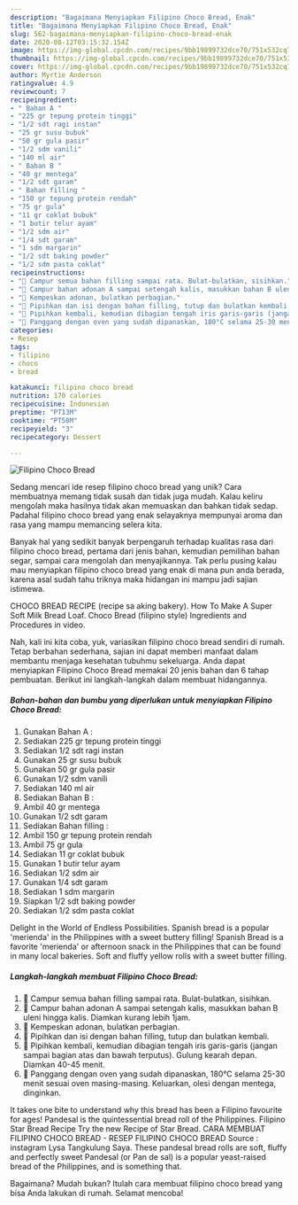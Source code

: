 ```yaml
---
description: "Bagaimana Menyiapkan Filipino Choco Bread, Enak"
title: "Bagaimana Menyiapkan Filipino Choco Bread, Enak"
slug: 562-bagaimana-menyiapkan-filipino-choco-bread-enak
date: 2020-08-12T03:15:32.154Z
image: https://img-global.cpcdn.com/recipes/9bb19899732dce70/751x532cq70/filipino-choco-bread-foto-resep-utama.jpg
thumbnail: https://img-global.cpcdn.com/recipes/9bb19899732dce70/751x532cq70/filipino-choco-bread-foto-resep-utama.jpg
cover: https://img-global.cpcdn.com/recipes/9bb19899732dce70/751x532cq70/filipino-choco-bread-foto-resep-utama.jpg
author: Myrtie Anderson
ratingvalue: 4.9
reviewcount: 7
recipeingredient:
- " Bahan A "
- "225 gr tepung protein tinggi"
- "1/2 sdt ragi instan"
- "25 gr susu bubuk"
- "50 gr gula pasir"
- "1/2 sdm vanili"
- "140 ml air"
- " Bahan B "
- "40 gr mentega"
- "1/2 sdt garam"
- " Bahan filling "
- "150 gr tepung protein rendah"
- "75 gr gula"
- "11 gr coklat bubuk"
- "1 butir telur ayam"
- "1/2 sdm air"
- "1/4 sdt garam"
- "1 sdm margarin"
- "1/2 sdt baking powder"
- "1/2 sdm pasta coklat"
recipeinstructions:
- "🥐 Campur semua bahan filling sampai rata. Bulat-bulatkan, sisihkan."
- "🥐 Campur bahan adonan A sampai setengah kalis, masukkan bahan B uleni hingga kalis. Diamkan kurang lebih 1jam."
- "🥐 Kempeskan adonan, bulatkan perbagian."
- "🥐 Pipihkan dan isi dengan bahan filling, tutup dan bulatkan kembali."
- "🥐 Pipihkan kembali, kemudian dibagian tengah iris garis-garis (jangan sampai bagian atas dan bawah terputus). Gulung kearah depan. Diamkan 40-45 menit."
- "🥐 Panggang dengan oven yang sudah dipanaskan, 180°C selama 25-30 menit sesuai oven masing-masing. Keluarkan, olesi dengan mentega, dinginkan."
categories:
- Resep
tags:
- filipino
- choco
- bread

katakunci: filipino choco bread 
nutrition: 170 calories
recipecuisine: Indonesian
preptime: "PT13M"
cooktime: "PT58M"
recipeyield: "3"
recipecategory: Dessert

---
```



![Filipino Choco Bread](https://img-global.cpcdn.com/recipes/9bb19899732dce70/751x532cq70/filipino-choco-bread-foto-resep-utama.jpg)

Sedang mencari ide resep filipino choco bread yang unik? Cara membuatnya memang tidak susah dan tidak juga mudah. Kalau keliru mengolah maka hasilnya tidak akan memuaskan dan bahkan tidak sedap. Padahal filipino choco bread yang enak selayaknya mempunyai aroma dan rasa yang mampu memancing selera kita.

Banyak hal yang sedikit banyak berpengaruh terhadap kualitas rasa dari filipino choco bread, pertama dari jenis bahan, kemudian pemilihan bahan segar, sampai cara mengolah dan menyajikannya. Tak perlu pusing kalau mau menyiapkan filipino choco bread yang enak di mana pun anda berada, karena asal sudah tahu triknya maka hidangan ini mampu jadi sajian istimewa.

CHOCO BREAD RECIPE (recipe sa aking bakery). How To Make A Super Soft Milk Bread Loaf. Choco Bread (filipino style) Ingredients and Procedures in video.


Nah, kali ini kita coba, yuk, variasikan filipino choco bread sendiri di rumah. Tetap berbahan sederhana, sajian ini dapat memberi manfaat dalam membantu menjaga kesehatan tubuhmu sekeluarga. Anda dapat menyiapkan Filipino Choco Bread memakai 20 jenis bahan dan 6 tahap pembuatan. Berikut ini langkah-langkah dalam membuat hidangannya.

<!--inarticleads1-->

##### Bahan-bahan dan bumbu yang diperlukan untuk menyiapkan Filipino Choco Bread:

1. Gunakan  Bahan A :
1. Sediakan 225 gr tepung protein tinggi
1. Sediakan 1/2 sdt ragi instan
1. Gunakan 25 gr susu bubuk
1. Gunakan 50 gr gula pasir
1. Gunakan 1/2 sdm vanili
1. Sediakan 140 ml air
1. Sediakan  Bahan B :
1. Ambil 40 gr mentega
1. Gunakan 1/2 sdt garam
1. Sediakan  Bahan filling :
1. Ambil 150 gr tepung protein rendah
1. Ambil 75 gr gula
1. Sediakan 11 gr coklat bubuk
1. Gunakan 1 butir telur ayam
1. Sediakan 1/2 sdm air
1. Gunakan 1/4 sdt garam
1. Sediakan 1 sdm margarin
1. Siapkan 1/2 sdt baking powder
1. Sediakan 1/2 sdm pasta coklat


Delight in the World of Endless Possibilities. Spanish bread is a popular &#39;merienda&#39; in the Philippines with a sweet buttery filling! Spanish Bread is a favorite &#39;merienda&#39; or afternoon snack in the Philippines that can be found in many local bakeries. Soft and fluffy yellow rolls with a sweet butter filling. 

<!--inarticleads2-->

##### Langkah-langkah membuat Filipino Choco Bread:

1. 🥐 Campur semua bahan filling sampai rata. Bulat-bulatkan, sisihkan.
1. 🥐 Campur bahan adonan A sampai setengah kalis, masukkan bahan B uleni hingga kalis. Diamkan kurang lebih 1jam.
1. 🥐 Kempeskan adonan, bulatkan perbagian.
1. 🥐 Pipihkan dan isi dengan bahan filling, tutup dan bulatkan kembali.
1. 🥐 Pipihkan kembali, kemudian dibagian tengah iris garis-garis (jangan sampai bagian atas dan bawah terputus). Gulung kearah depan. Diamkan 40-45 menit.
1. 🥐 Panggang dengan oven yang sudah dipanaskan, 180°C selama 25-30 menit sesuai oven masing-masing. Keluarkan, olesi dengan mentega, dinginkan.


It takes one bite to understand why this bread has been a Filipino favourite for ages! Pandesal is the quintessential bread roll of the Philippines. Filipino Star Bread Recipe Try the new Recipe of Star Bread. CARA MEMBUAT FILIPINO CHOCO BREAD - RESEP FILIPINO CHOCO BREAD Source : instagram Lysa Tangkulung Saya. These pandesal bread rolls are soft, fluffy and perfectly sweet Pandesal (or Pan de sal) is a popular yeast-raised bread of the Philippines, and is something that. 

Bagaimana? Mudah bukan? Itulah cara membuat filipino choco bread yang bisa Anda lakukan di rumah. Selamat mencoba!
